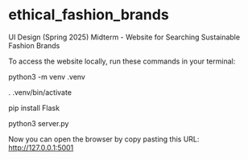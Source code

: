 # ethical_fashion_brands
UI Design (Spring 2025) Midterm - Website for Searching Sustainable Fashion Brands

To access the website locally, run these commands in your terminal:

python3 -m venv .venv

. .venv/bin/activate

pip install Flask

python3 server.py

Now you can open the browser by copy pasting this URL: http://127.0.0.1:5001


